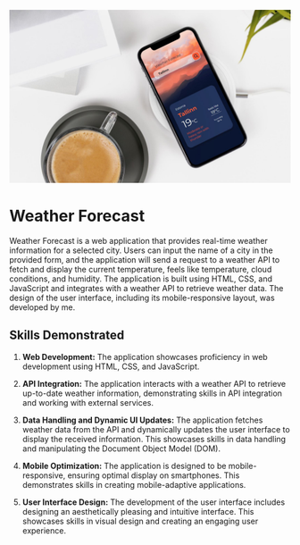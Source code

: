  <p align="center">
     <img src="sourse/prew.jpg" width="700" alt="Project Preview">
</p>
   
# Weather Forecast

Weather Forecast is a web application that provides real-time weather information for a selected city. Users can input the name of a city in the provided form, and the application will send a request to a weather API to fetch and display the current temperature, feels like temperature, cloud conditions, and humidity. The application is built using HTML, CSS, and JavaScript and integrates with a weather API to retrieve weather data. The design of the user interface, including its mobile-responsive layout, was developed by me.

## Skills Demonstrated

1. **Web Development:** The application showcases proficiency in web development using HTML, CSS, and JavaScript.

2. **API Integration:** The application interacts with a weather API to retrieve up-to-date weather information, demonstrating skills in API integration and working with external services.

3. **Data Handling and Dynamic UI Updates:** The application fetches weather data from the API and dynamically updates the user interface to display the received information. This showcases skills in data handling and manipulating the Document Object Model (DOM).

4. **Mobile Optimization:** The application is designed to be mobile-responsive, ensuring optimal display on smartphones. This demonstrates skills in creating mobile-adaptive applications.

5. **User Interface Design:** The development of the user interface includes designing an aesthetically pleasing and intuitive interface. This showcases skills in visual design and creating an engaging user experience.
